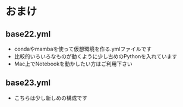 # おまけ

## base22.yml
- condaやmambaを使って仮想環境を作る.ymlファイルです
- 比較的いろいろなものが動くように少し古めのPythonを入れています
- Mac上でNotebookを動かしたい方はご利用下さい

## base23.yml
- こちらは少し新しめの構成です

